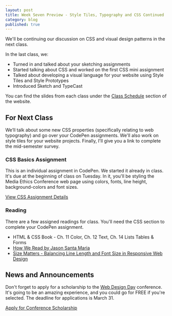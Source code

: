 ```yaml
---
layout: post
title: Week Seven Preview - Style Tiles, Typography and CSS Continued
category: blog
published: true
---
```


We'll be continuing our discussion on CSS and visual design patterns in the next class.

In the last class, we:

* Turned in and talked about your sketching assignments
* Started talking about CSS and worked on the first CSS mini assignment
* Talked about developing a visual language for your website using Style Tiles and Style Prototypes
* Introduced Sketch and TypeCast

You can find the slides from each class under the [Class Schedule](http://rwdkent.com/class/schedule/) section of the website.

## For Next Class

We’ll talk about some new CSS properties (specifically relating to web typography) and go over your CodePen assignments.  We'll also work on style tiles for your website projects.  Finally, I'll give you a link to complete the mid-semester survey.

### CSS Basics Assignment

This is an individual assignment in CodePen.  We started it already in class.  It's due at the beginning of class on Tuesday.  In it, you'll be styling the Media Ethics Conference web page using colors, fonts, line height, background-colors and font sizes.

<a href="http://rwdkent.com/class/assignments/css/" class="button small">View CSS Assignment Details</a>


### Reading

There are a few assigned readings for class.  You'll need the CSS section to complete your CodePen assignment.

* HTML & CSS Book - Ch. 11 Color, Ch. 12 Text, Ch. 14 Lists Tables & Forms
* [How We Read by Jason Santa Maria](http://alistapart.com/article/how-we-read)
* [Size Matters - Balancing Line Length and Font Size in Responsive Web Design](http://www.smashingmagazine.com/2014/09/balancing-line-length-font-size-responsive-web-design/)


## News and Announcements

Don't forget to apply for a scholarship to the [Web Design Day](http://www.webdesignday.com) conference.  It's going to be an amazing experience, and you could go for FREE if you're selected.  The deadline for applications is March 31.

<a href="http://www.webdesignday.com/scholarships.html" class="button small">Apply for Conference Scholarship</a>
  